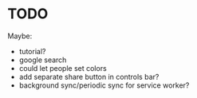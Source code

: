 # TODO

Maybe:

- tutorial?
- google search
- could let people set colors
- add separate share button in controls bar?
- background sync/periodic sync for service worker?
